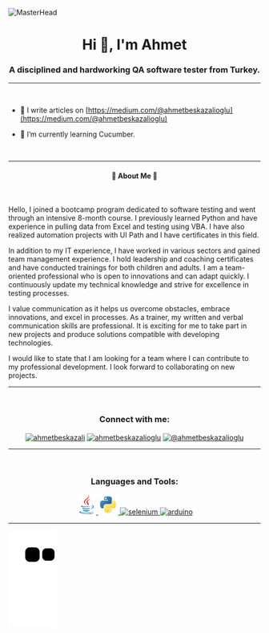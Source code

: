 ![MasterHead](https://media.licdn.com/dms/image/D4D16AQGNxjcChG5eIw/profile-displaybackgroundimage-shrink_350_1400/0/1702868131173?e=1709769600&v=beta&t=z3VF5JOltLZUyMWDjEggySddhFbxUXqgyXaAkTOxBV4)
<h1 align="center">Hi 👋, I'm Ahmet</h1>
<h3 align="center">A disciplined and hardworking QA software tester from Turkey.</h3>
<hr>
<br>


- 📝 I write articles on [https://medium.com/@ahmetbeskazalioglu](https://medium.com/@ahmetbeskazalioglu)
  
- 🌱 I’m currently learning Cucumber.
<br>
  <hr>
  <h4 align="center">🎯 About Me 🎯</h4>
  <br>
    <p align="left">Hello, I joined a bootcamp program dedicated to software testing and went through an intensive 8-month course. I previously learned Python and have experience in pulling data from Excel and testing using VBA. I have also realized automation projects with UI Path and I have certificates in this field. </p>
      <p align="left">In addition to my IT experience, I have worked in various sectors and gained team management experience. I hold leadership and coaching certificates and have conducted trainings for both children and adults. I am a team-oriented professional who is open to innovations and can adapt quickly. I continuously update my technical knowledge and strive for excellence in testing processes. </p>
      <p align="left">I value communication as it helps us overcome obstacles, embrace innovations, and excel in processes. As a trainer, my written and verbal communication skills are professional. It is exciting for me to take part in new projects and produce solutions compatible with developing technologies. </p>
      <p align="left">I would like to state that I am looking for a team where I can contribute to my professional development. I look forward to collaborating on new projects.</p>
<hr>
<br>

<h3 align="center">Connect with me:</h3>
<p align="center">
<a href="https://twitter.com/ahmetbeskazali" target="blank"><img align="center" src="https://raw.githubusercontent.com/rahuldkjain/github-profile-readme-generator/master/src/images/icons/Social/twitter.svg" alt="ahmetbeskazali" height="30" width="40" /></a>
<a href="https://linkedin.com/in/ahmetbeskazalioglu" target="blank"><img align="center" src="https://raw.githubusercontent.com/rahuldkjain/github-profile-readme-generator/master/src/images/icons/Social/linked-in-alt.svg" alt="ahmetbeskazalioglu" height="30" width="40" /></a>
<a href="https://medium.com/@ahmetbeskazalioglu" target="blank"><img align="center" src="https://raw.githubusercontent.com/rahuldkjain/github-profile-readme-generator/master/src/images/icons/Social/medium.svg" alt="@ahmetbeskazalioglu" height="30" width="40" /></a>
  <hr>
</p>
<br>
<h3 align="center">Languages and Tools:</h3>
<p align="center"> <a href="https://www.java.com" target="_blank" rel="noreferrer"> <img src="https://raw.githubusercontent.com/devicons/devicon/master/icons/java/java-original.svg" alt="java" width="40" height="40"/> </a> <a href="https://www.python.org" target="_blank" rel="noreferrer"> <img src="https://raw.githubusercontent.com/devicons/devicon/master/icons/python/python-original.svg" alt="python" width="40" height="40"/> </a> <a href="https://www.selenium.dev" target="_blank" rel="noreferrer"> <img src="https://raw.githubusercontent.com/detain/svg-logos/780f25886640cef088af994181646db2f6b1a3f8/svg/selenium-logo.svg" alt="selenium" width="40" height="40"/> </a> <a href="https://www.arduino.cc/" target="_blank" rel="noreferrer"> <img src="https://cdn.worldvectorlogo.com/logos/arduino-1.svg" alt="arduino" width="40" height="40"/> </a>  </p>
<hr>

<picture style="display: block; margin-left: auto; margin-right: auto;">
  <source media="(prefers-color-scheme: dark)" srcset="https://raw.githubusercontent.com/AhmetBeskazalioglu/AhmetBeskazalioglu/output/github-contribution-grid-snake-dark.svg">
  <source media="(prefers-color-scheme: light)" srcset="https://raw.githubusercontent.com/AhmetBeskazalioglu/AhmetBeskazalioglu/output/github-contribution-grid-snake.svg">
  <img alt="github contribution grid snake animation" src="https://raw.githubusercontent.com/AhmetBeskazalioglu/AhmetBeskazalioglu/output/github-contribution-grid-snake.svg">
</picture>

